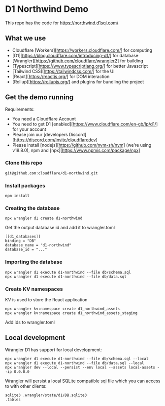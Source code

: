 # D1 Northwind Demo

This repo has the code for https://northwind.d1sql.com/

## What we use

 * Cloudflare [Workers][https://workers.cloudflare.com/] for computing
 * [D1][https://blog.cloudflare.com/introducing-d1/] for database
 * [Wrangler][https://github.com/cloudflare/wrangler2] for building
 * [Typescript][https://www.typescriptlang.org/] for better Javascript
 * [Tailwind CSS][https://tailwindcss.com/] for the UI
 * [React][https://reactjs.org/] for DOM interaction
 * [Rollup][https://rollupjs.org/] and plugins for bundling the project

## Get the demo running

Requirements:

 * You need a Cloudflare Account
 * You need to get D1 [enabled][https://www.cloudflare.com/en-gb/lp/d1/] for your account
 * Please join our [developers Discord][https://discord.com/invite/cloudflaredev]
 * Please install [nodejs][https://github.com/nvm-sh/nvm] (we're using v18.8.0), npm and [npx][https://www.npmjs.com/package/npx]

### Clone this repo

```
git@github.com:cloudflare/d1-northwind.git
```

### Install packages

```
npm install
```

### Creating the database

```
npx wrangler d1 create d1-northwind
```

Get the output database id and add it to wrangler.toml

```
[[d1_databases]]
binding = "DB"
database_name = "d1-northwind"
database_id = "..."
```

### Importing the database

```
npx wrangler d1 execute d1-northwind --file db/schema.sql
npx wrangler d1 execute d1-northwind --file db/data.sql
```

### Create KV namespaces

KV is used to store the React application

```
npx wrangler kv:namespace create d1_northwind_assets
npx wrangler kv:namespace create d1_northwind_assets_staging
```

Add ids to wrangler.toml




## Local development

Wrangler D1 has support for local development:

```
npx wrangler d1 execute d1-northwind --file db/schema.sql --local
npx wrangler d1 execute d1-northwind --file db/data.sql --local
npx wrangler dev --local --persist --env local --assets local-assets --ip 0.0.0.0
```

Wrangler will persist a local SQLite compatible sql file which you can access to with other clients:

```
sqlite3 .wrangler/state/d1/DB.sqlite3
.tables
```
